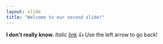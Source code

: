 ```yaml
---
layout: slide
title: "Welcome to our second slide!"
---
```

**I don't really know.** *Italic* [link](http://google.com) :+1:
Use the left arrow to go back!
